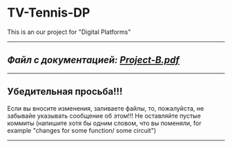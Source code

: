 # TV-Tennis-DP
This is an our project for "Digital Platforms"

***

*Файл с документацией: [Project-B.pdf](https://github.com/lnkpv/TV-Tennis-DP/blob/main/Project-B.pdf)*
----
***
**Убедительная просьба!!!**
---
Если вы вносите изменения, заливаете файлы, то, пожалуйста, не забывайе указывать сообщение об этом!!!
Не оставляйте пустые коммиты (напишите хотя бы одним словом, что вы поменяли, for example  "changes for some function/ some circuit")

***
